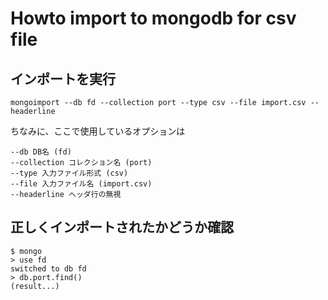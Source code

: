 # Howto import to mongodb for csv file

## インポートを実行

```
mongoimport --db fd --collection port --type csv --file import.csv --headerline
```

ちなみに、ここで使用しているオプションは

```
--db DB名 (fd)
--collection コレクション名 (port)
--type 入力ファイル形式 (csv)
--file 入力ファイル名 (import.csv)
--headerline ヘッダ行の無視
```

## 正しくインポートされたかどうか確認

```
$ mongo
> use fd
switched to db fd
> db.port.find()
(result...)
```
